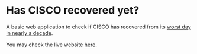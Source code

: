 # Has CISCO recovered yet?

A basic web application to check if CISCO has recovered from its [worst day in nearly a decade](https://www.marketwatch.com/story/cisco-stock-faces-worst-day-in-nearly-a-decade-as-analysts-say-cost-cuts-signal-coronavirus-as-long-term-overhang-2020-08-13).

You may check the live website [here](https://hasciscorecoveredyet.danielherzog.es).
